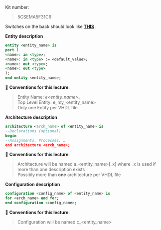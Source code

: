 Kit number: 
> 5CSEMA5F31C6

Switches on the back should look like **[THIS](https://drive.google.com/file/d/1lKUxznqdU5AkAaFCIW5_UOV_Fr8vCqHY/view?usp=sharing)** .


**Entity description** 
```vhdl
entity <entity_name> is
port (
<name>: in <type>;
<name>: in <type> := <default_value>;
<name>: out <type>;
<name>: out <type>
);
end entity <entity_name>;
```
:punch: __Conventions for this lecture__:
> Entity Name: __e_<entity_name>__  
> Top Level Entity: e_my_<entity_name>  
> Only one Entity per VHDL file  
  
  
**Architecture description**
```vhdl
architecture <arch_name> of <entity_name> is
--Declarations (optional)
begin
--Assignments, Processes, …
end architecture <arch_name>;
```

:punch: __Conventions for this lecture__:
> Architecture will be named a_<entity_name>[_x] where _x is used if more than one description exists  
> Possibly more than __one__ architecture per VHDL file  

**Configuration description**
```vhdl
configuration <config_name> of <entity_name> is
for <arch_name> end for;
end configuration <config_name>;
```
  
:punch: __Conventions for this lecture__:
> Configuration will be named c_<entity_name>  





